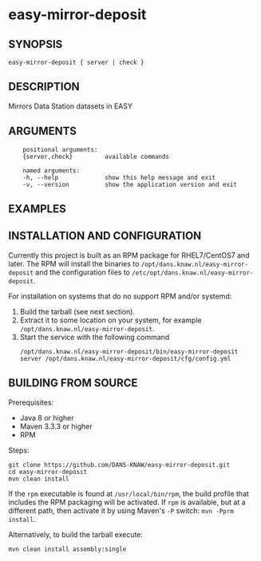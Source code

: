 easy-mirror-deposit
===========

<!-- Remove this comment and extend the descriptions below -->


SYNOPSIS
--------

    easy-mirror-deposit { server | check }


DESCRIPTION
-----------

Mirrors Data Station datasets in EASY


ARGUMENTS
---------

        positional arguments:
        {server,check}         available commands
        
        named arguments:
        -h, --help             show this help message and exit
        -v, --version          show the application version and exit

EXAMPLES
--------

<!-- Add examples of invoking this module from the command line or via HTTP other interfaces -->
    

INSTALLATION AND CONFIGURATION
------------------------------
Currently this project is built as an RPM package for RHEL7/CentOS7 and later. The RPM will install the binaries to
`/opt/dans.knaw.nl/easy-mirror-deposit` and the configuration files to `/etc/opt/dans.knaw.nl/easy-mirror-deposit`. 

For installation on systems that do no support RPM and/or systemd:

1. Build the tarball (see next section).
2. Extract it to some location on your system, for example `/opt/dans.knaw.nl/easy-mirror-deposit`.
3. Start the service with the following command
   ```
   /opt/dans.knaw.nl/easy-mirror-deposit/bin/easy-mirror-deposit server /opt/dans.knaw.nl/easy-mirror-deposit/cfg/config.yml 
   ```

BUILDING FROM SOURCE
--------------------
Prerequisites:

* Java 8 or higher
* Maven 3.3.3 or higher
* RPM

Steps:
    
    git clone https://github.com/DANS-KNAW/easy-mirror-deposit.git
    cd easy-mirror-deposit 
    mvn clean install

If the `rpm` executable is found at `/usr/local/bin/rpm`, the build profile that includes the RPM 
packaging will be activated. If `rpm` is available, but at a different path, then activate it by using
Maven's `-P` switch: `mvn -Pprm install`.

Alternatively, to build the tarball execute:

    mvn clean install assembly:single
